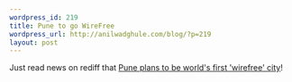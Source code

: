```yaml
--- 
wordpress_id: 219
title: Pune to go WireFree
wordpress_url: http://anilwadghule.com/blog/?p=219
layout: post
---
```

Just read news on rediff that <a href="http://inhome.rediff.com/money/2006/mar/22pune.htm">Pune plans to be world's first 'wirefree' city</a>!
